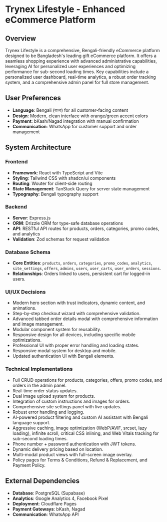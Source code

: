 # Trynex Lifestyle - Enhanced eCommerce Platform

## Overview
Trynex Lifestyle is a comprehensive, Bengali-friendly eCommerce platform designed to be Bangladesh's leading gift eCommerce platform. It offers a seamless shopping experience with advanced administrative capabilities, leveraging AI for personalized user experiences and optimizing performance for sub-second loading times. Key capabilities include a personalized user dashboard, real-time analytics, a robust order tracking system, and a comprehensive admin panel for full store management.

## User Preferences
- **Language**: Bengali (বাংলা) for all customer-facing content
- **Design**: Modern, clean interface with orange/green accent colors
- **Payment**: bKash/Nagad integration with manual confirmation
- **Communication**: WhatsApp for customer support and order management

## System Architecture

### Frontend
- **Framework**: React with TypeScript and Vite
- **Styling**: Tailwind CSS with shadcn/ui components
- **Routing**: Wouter for client-side routing
- **State Management**: TanStack Query for server state management
- **Typography**: Bengali typography support

### Backend
- **Server**: Express.js
- **ORM**: Drizzle ORM for type-safe database operations
- **API**: RESTful API routes for products, orders, categories, promo codes, and analytics
- **Validation**: Zod schemas for request validation

### Database Schema
- **Core Entities**: `products`, `orders`, `categories`, `promo_codes`, `analytics`, `site_settings`, `offers`, `admins`, `users`, `user_carts`, `user_orders`, `sessions`.
- **Relationships**: Orders linked to users, persistent cart for logged-in users.

### UI/UX Decisions
- Modern hero section with trust indicators, dynamic content, and animations.
- Step-by-step checkout wizard with comprehensive validation.
- Advanced tabbed order details modal with comprehensive information and image management.
- Modular component system for reusability.
- Responsive design for all devices, including specific mobile optimizations.
- Professional UI with proper error handling and loading states.
- Responsive modal system for desktop and mobile.
- Updated authentication UI with Bengali elements.

### Technical Implementations
- Full CRUD operations for products, categories, offers, promo codes, and orders in the admin panel.
- Real-time order status updates.
- Dual image upload system for products.
- Integration of custom instructions and images for orders.
- Comprehensive site settings panel with live updates.
- Robust error handling and logging.
- AI-powered product filtering and custom AI assistant with Bengali language support.
- Aggressive caching, image optimization (WebP/AVIF, srcset, lazy loading), infinite scroll, critical CSS inlining, and Web Vitals tracking for sub-second loading times.
- Phone number + password authentication with JWT tokens.
- Dynamic delivery pricing based on location.
- Multi-modal product views with full-screen image overlay.
- Policy pages for Terms & Conditions, Refund & Replacement, and Payment Policy.

## External Dependencies
- **Database**: PostgreSQL (Supabase)
- **Analytics**: Google Analytics 4, Facebook Pixel
- **Deployment**: Cloudflare Pages
- **Payment Gateways**: bKash, Nagad
- **Communication**: WhatsApp API